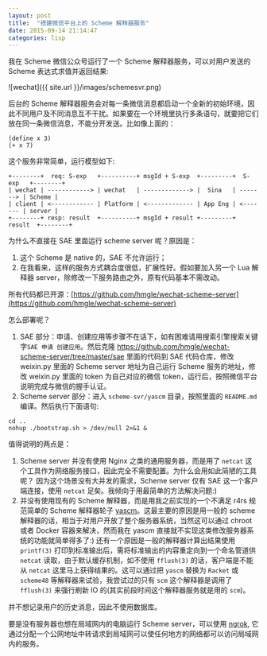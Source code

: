 ```yaml
---
layout: post
title:  "搭建微信平台上的 Scheme 解释器服务"
date: 2015-09-14 21:14:47 
categories: lisp
---
```


我在 Scheme 微信公众号运行了一个 Scheme 解释器服务，可以对用户发送的 Scheme 表达式求值并返回结果:

![wechat]({{ site.url }}/images/schemesvr.png)

后台的 Scheme 解释器服务会对每一条微信消息都启动一个全新的初始环境，因此不同用户及不同消息互不干扰。如果要在一个环境里执行多条语句，就要把它们放在同一条微信消息，不能分开发送。比如像上面的：

```
(define x 3)
(+ x 7)
```

这个服务非常简单，运行模型如下:

```
+--------+  req: S-exp   +----------+ msgId + S-exp  +---------+  S-exp   +--------+
| wechat | ------------> | wechat   | -------------> |  Sina   | -------> | Scheme |
| client | <------------ | Platform | <------------- | App Eng | <------- | server |
+--------+ resp: result  +----------+ msgId + result +---------+  result  +--------+
```

为什么不直接在 SAE 里面运行 scheme server 呢？原因是：

1. 这个 Scheme 是 native 的，SAE 不允许运行；
2. 在我看来，这样的服务方式耦合度很低，扩展性好。假如要加入另一个 Lua 解释器 server，除修改一下服务路由之外，原有代码基本不需改动。

所有代码都已开源：[https://github.com/hmgle/wechat-scheme-server](https://github.com/hmgle/wechat-scheme-server)

怎么部署呢？

1. SAE 部分：申请、创建应用等步骤不在话下，如有困难请用搜索引擎搜索关键字`SAE 申请 创建应用`。然后克隆 https://github.com/hmgle/wechat-scheme-server/tree/master/sae 里面的代码到 SAE 代码仓库，修改 weixin.py 里面的 Scheme server 地址为自己运行 Scheme 服务的地址，修改 weixin.py 里面的 token 为自己对应的微信 token，运行后，按照微信平台说明完成与微信的握手认证。
2. Scheme server 部分：进入 `scheme-svr/yascm` 目录，按照里面的 `README.md` 编译。然后执行下面语句:

```
cd ..
nohup ./bootstrap.sh > /dev/null 2>&1 &
```

值得说明的两点是：

1. Scheme server 并没有使用 Nginx 之类的通用服务器，而是用了 `netcat` 这个工具作为网络服务接口，因此完全不需要配置。为什么会用如此简陋的工具呢？
 因为这个场景没有大并发的需求，Scheme server 仅有 SAE 这一个客户端连接，使用 `netcat` 足矣。我倾向于用最简单的方法解决问题:)
2. 并没有使用现有的 Scheme 解释器，而是用我之前实现的一个不满足 r4rs 规范简单的 Scheme 解释器轮子 [yascm](https://github.com/hmgle/yascm)。这最主要的原因是用一般的 scheme 解释器的话，相当于对用户开放了整个服务器系统，当然这可以通过 chroot 或者 Docker 容器来解决，然而我在 yascm 直接就不实现这类修改服务器系统的功能就简单得多了:) 还有一个原因是一般的解释器计算出结果使用 `printf(3)` 打印到标准输出后，需将标准输出的内容重定向到一个命名管道供 `netcat` 读取，由于默认缓存机制，如不使用 `fflush(3)`
的话，客户端是不能从 `netcat` 这里马上获得结果的。这可以通过把 `yascm` 替换为 `Racket` 或 `scheme48` 等解释器来试验，我尝试过的只有 `scm` 这个解释器是调用了 `fflush(3)` 来强行刷新 IO 的(其实前段时间这个解释器服务就是用的 `scm`)。

并不想记录用户的历史消息，因此不使用数据库。

要是没有服务器也想在局域网内的电脑运行 Scheme server，可以使用 [ngrok](https://github.com/inconshreveable/ngrok), 它通过分配一个公网地址中转请求到局域网可以使任何地方的网络都可以访问局域网内的服务。
